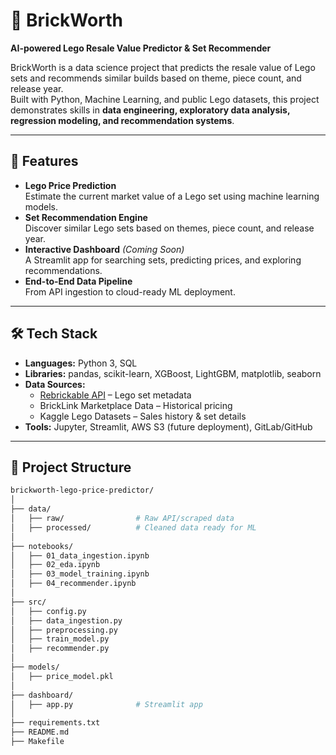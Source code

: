 # 🧱 BrickWorth
**AI-powered Lego Resale Value Predictor & Set Recommender**

BrickWorth is a data science project that predicts the resale value of Lego sets and recommends similar builds based on theme, piece count, and release year.  
Built with Python, Machine Learning, and public Lego datasets, this project demonstrates skills in **data engineering, exploratory data analysis, regression modeling, and recommendation systems**.

---

## 📌 Features
- **Lego Price Prediction**  
  Estimate the current market value of a Lego set using machine learning models.
- **Set Recommendation Engine**  
  Discover similar Lego sets based on themes, piece count, and release year.
- **Interactive Dashboard** *(Coming Soon)*  
  A Streamlit app for searching sets, predicting prices, and exploring recommendations.
- **End-to-End Data Pipeline**  
  From API ingestion to cloud-ready ML deployment.

---

## 🛠 Tech Stack
- **Languages:** Python 3, SQL  
- **Libraries:** pandas, scikit-learn, XGBoost, LightGBM, matplotlib, seaborn  
- **Data Sources:**  
  - [Rebrickable API](https://rebrickable.com/api/) – Lego set metadata  
  - BrickLink Marketplace Data – Historical pricing  
  - Kaggle Lego Datasets – Sales history & set details
- **Tools:** Jupyter, Streamlit, AWS S3 (future deployment), GitLab/GitHub

---

## 📂 Project Structure
```bash
brickworth-lego-price-predictor/
│
├── data/
│   ├── raw/                # Raw API/scraped data
│   ├── processed/          # Cleaned data ready for ML
│
├── notebooks/
│   ├── 01_data_ingestion.ipynb
│   ├── 02_eda.ipynb
│   ├── 03_model_training.ipynb
│   ├── 04_recommender.ipynb
│
├── src/
│   ├── config.py
│   ├── data_ingestion.py
│   ├── preprocessing.py
│   ├── train_model.py
│   ├── recommender.py
│
├── models/
│   ├── price_model.pkl
│
├── dashboard/
│   ├── app.py              # Streamlit app
│
├── requirements.txt
├── README.md
├── Makefile
